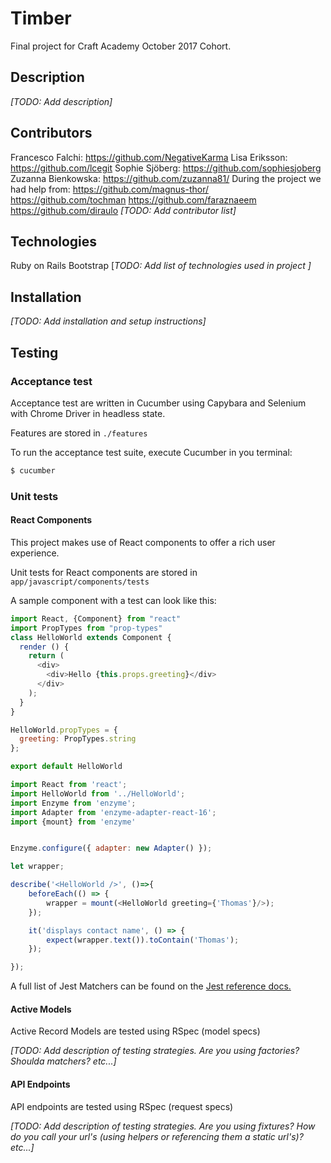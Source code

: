 # Timber

Final project for Craft Academy October 2017 Cohort.

## Description
_[TODO: Add description]_
## Contributors
Francesco Falchi: https://github.com/NegativeKarma
Lisa Eriksson: https://github.com/lcegit
Sophie Sjöberg: https://github.com/sophiesjoberg
Zuzanna Bienkowska: https://github.com/zuzanna81/
During the project we had help from:
https://github.com/magnus-thor/  https://github.com/tochman
https://github.com/faraznaeem  https://github.com/diraulo
_[TODO: Add contributor list]_
## Technologies
Ruby on Rails
Bootstrap
[_TODO: Add list of technologies used in project ]_
## Installation
_[TODO: Add installation and setup instructions]_
## Testing

### Acceptance test
Acceptance test are written in Cucumber using Capybara and Selenium with Chrome Driver in headless state.

Features are stored in `./features`

To run the acceptance test suite, execute Cucumber in you terminal:

```bash
$ cucumber
```

### Unit tests
#### React Components
This project makes use of React components to offer a rich user experience.

Unit tests for React components are stored in `app/javascript/components/tests`

A sample component with a test can look like this:
```javascript
import React, {Component} from "react"
import PropTypes from "prop-types"
class HelloWorld extends Component {
  render () {
    return (
      <div>
        <div>Hello {this.props.greeting}</div>
      </div>
    );
  }
}

HelloWorld.propTypes = {
  greeting: PropTypes.string
};

export default HelloWorld
```

```javascript
import React from 'react';
import HelloWorld from '../HelloWorld';
import Enzyme from 'enzyme';
import Adapter from 'enzyme-adapter-react-16';
import {mount} from 'enzyme'


Enzyme.configure({ adapter: new Adapter() });

let wrapper;

describe('<HelloWorld />', ()=>{
    beforeEach(() => {
        wrapper = mount(<HelloWorld greeting={'Thomas'}/>);
    });

    it('displays contact name', () => {
        expect(wrapper.text()).toContain('Thomas');
    });

});
```

A full list of Jest Matchers can be found on the [Jest reference docs.](https://facebook.github.io/jest/docs/en/expect.html)

#### Active Models
Active Record Models are tested using RSpec (model specs)

_[TODO: Add description of testing strategies. Are you using factories? Shoulda matchers? etc...]_


#### API Endpoints
API endpoints are tested using RSpec (request specs)

_[TODO: Add description of testing strategies. Are you using fixtures? How do you call your url's (using helpers or referencing them a static url's)? etc...]_
